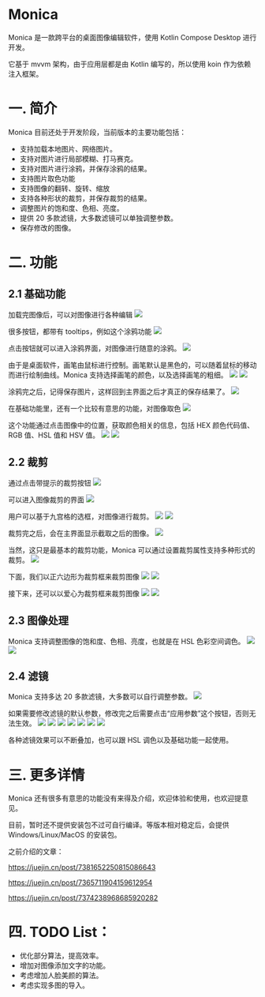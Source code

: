# Monica
Monica 是一款跨平台的桌面图像编辑软件，使用 Kotlin Compose Desktop 进行开发。

它基于 mvvm 架构，由于应用层都是由 Kotlin 编写的，所以使用 koin 作为依赖注入框架。

# 一. 简介
Monica 目前还处于开发阶段，当前版本的主要功能包括：

* 支持加载本地图片、网络图片。
* 支持对图片进行局部模糊、打马赛克。
* 支持对图片进行涂鸦，并保存涂鸦的结果。
* 支持图片取色功能
* 支持图像的翻转、旋转、缩放
* 支持各种形状的裁剪，并保存裁剪的结果。
* 调整图片的饱和度、色相、亮度。
* 提供 20 多款滤镜，大多数滤镜可以单独调整参数。
* 保存修改的图像。


# 二. 功能
## 2.1 基础功能
加载完图像后，可以对图像进行各种编辑
![](images/1-1.png)

很多按钮，都带有 tooltips，例如这个涂鸦功能
![](images/1-2.png)

点击按钮就可以进入涂鸦界面，对图像进行随意的涂鸦。
![](images/1-3.png)

由于是桌面软件，画笔由鼠标进行控制。画笔默认是黑色的，可以随着鼠标的移动而进行绘制曲线。Monica 支持选择画笔的颜色，以及选择画笔的粗细。
![](images/1-4.png)
![](images/1-5.png)

涂鸦完之后，记得保存图片，这样回到主界面之后才真正的保存结果了。
![](images/1-6.png)

在基础功能里，还有一个比较有意思的功能，对图像取色
![](images/1-7.png)

这个功能通过点击图像中的位置，获取颜色相关的信息，包括 HEX 颜色代码值、RGB 值、HSL 值和 HSV 值。
![](images/1-8.png)
![](images/1-9.png)

## 2.2 裁剪

通过点击带提示的裁剪按钮
![](images/2-1.png)

可以进入图像裁剪的界面
![](images/2-2.png)

用户可以基于九宫格的选框，对图像进行裁剪。
![](images/2-3.png)
![](images/2-4.png)

裁剪完之后，会在主界面显示截取之后的图像。
![](images/2-5.png)

当然，这只是最基本的裁剪功能，Monica 可以通过设置裁剪属性支持多种形式的裁剪。
![](images/2-6.png)

下面，我们以正六边形为裁剪框来裁剪图像
![](images/2-7.png)
![](images/2-8.png)

接下来，还可以以爱心为裁剪框来裁剪图像
![](images/2-9.png)
![](images/2-10.png)


## 2.3 图像处理
Monica 支持调整图像的饱和度、色相、亮度，也就是在 HSL 色彩空间调色。
![](images/3-1.png)
![](images/3-2.png)

## 2.4 滤镜
Monica 支持多达 20 多款滤镜，大多数可以自行调整参数。
![](images/4-1.png)

如果需要修改滤镜的默认参数，修改完之后需要点击“应用参数”这个按钮，否则无法生效。
![](images/4-2.png)
![](images/4-3.png)
![](images/4-4.png)
![](images/4-5.png)
![](images/4-6.png)
![](images/4-7.png)
![](images/4-8.png)

各种滤镜效果可以不断叠加，也可以跟 HSL 调色以及基础功能一起使用。

# 三. 更多详情

Monica 还有很多有意思的功能没有来得及介绍，欢迎体验和使用，也欢迎提意见。

目前，暂时还不提供安装包不过可自行编译。等版本相对稳定后，会提供 Windows/Linux/MacOS 的安装包。

之前介绍的文章：

https://juejin.cn/post/7381652250815086643

https://juejin.cn/post/7365711904159612954

https://juejin.cn/post/7374238968685920282


# 四. TODO List：

* 优化部分算法，提高效率。
* 增加对图像添加文字的功能。
* 考虑增加人脸美颜的算法。
* 考虑实现多图的导入。